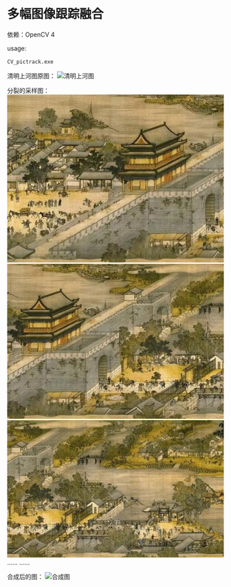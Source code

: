 # 多幅图像跟踪融合
依赖：OpenCV 4

usage: 
```cmd
CV_pictrack.exe
```

清明上河图原图：
![清明上河图](清明上河图.png "清明上河图")

分裂的采样图：
![清明上河图1](data/pic1.jpg "清明上河图")
![清明上河图2](data/pic2.jpg "清明上河图")
![清明上河图3](data/pic3.jpg "清明上河图")
…… ……

合成后的图：
![合成图](MERGED.jpg "合成图")
